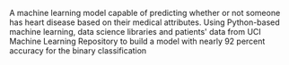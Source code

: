 A machine learning model capable of predicting whether or not someone has heart disease based on their medical attributes. Using Python-based machine learning, data science libraries and patients' data from UCI Machine Learning Repository to build a model with nearly 92 percent accuracy for the binary classification
